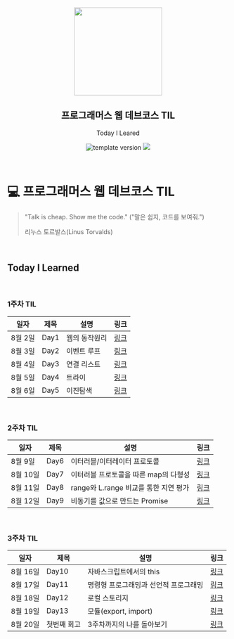 <br/>
<p align="middle" >
  <img width="200px;" src="./src/images/prgms-logo.png"/>
</p>
<h2 align="middle">프로그래머스 웹 데브코스 TIL</h2>
<p align="middle">Today I Leared</p>
<p align="middle">
  <img src="https://img.shields.io/badge/version-1.0.0-blue?style=flat-square" alt="template version"/>
  <img src="https://img.shields.io/badge/language-md-md.svg?style=flat-square"/>
</p>

<p align="middle">
  <!-- <a href="#">☕ 블로그 링크</a> -->  
</p>

<br/>

# 💻 프로그래머스 웹 데브코스 TIL

> "Talk is cheap. Show me the code."
> ("말은 쉽지, 코드를 보여줘.")
>
> 리누스 토르발스(Linus Torvalds)

<br/>

## Today I Learned

<br/>

### 1주차 TIL

| 일자    | 제목 | 설명          | 링크                                           |
| ------- | ---- | ------------- | ---------------------------------------------- |
| 8월 2일 | Day1 | 웹의 동작원리 | [링크](https://velog.io/@dasssseul/TIL-Day182) |
| 8월 3일 | Day2 | 이벤트 루프   | [링크](https://velog.io/@dasssseul/TIL-Day283) |
| 8월 4일 | Day3 | 연결 리스트   | [링크](https://velog.io/@dasssseul/TIL-Day384) |
| 8월 5일 | Day4 | 트라이        | [링크](https://velog.io/@dasssseul/TILDay485)  |
| 8월 6일 | Day5 | 이진탐색      | [링크](https://velog.io/@dasssseul/TILDay586)  |

<br/>

### 2주차 TIL

| 일자     | 제목 | 설명                                  | 링크                                           |
| -------- | ---- | ------------------------------------- | ---------------------------------------------- |
| 8월 9일  | Day6 | 이터러블/이터레이터 프로토콜          | [링크](https://velog.io/@dasssseul/TILDay689)  |
| 8월 10일 | Day7 | 이터러블 프로토콜을 따른 map의 다형성 | [링크](https://velog.io/@dasssseul/TILDay7810) |
| 8월 11일 | Day8 | range와 L.range 비교를 통한 지연 평가 | [링크](https://velog.io/@dasssseul/TILDay8811) |
| 8월 12일 | Day9 | 비동기를 값으로 만드는 Promise        | [링크](https://velog.io/@dasssseul/TILDay9812) |

<br/>

### 3주차 TIL

| 일자     | 제목        | 설명                                  | 링크                                                                                                                                                 |
| -------- | ----------- | ------------------------------------- | ---------------------------------------------------------------------------------------------------------------------------------------------------- |
| 8월 16일 | Day10       | 자바스크립트에서의 this               | [링크](https://velog.io/@dasssseul/TILDay10816)                                                                                                      |
| 8월 17일 | Day11       | 명령형 프로그래밍과 선언적 프로그래밍 | [링크](https://velog.io/@dasssseul/TILDay11817)                                                                                                      |
| 8월 18일 | Day12       | 로컬 스토리지                         | [링크](https://velog.io/@dasssseul/TILDay12818)                                                                                                      |
| 8월 19일 | Day13       | 모듈(export, import)                  | [링크](https://velog.io/@dasssseul/TILDay13819)                                                                                                      |
| 8월 20일 | 첫번째 회고 | 3주차까지의 나를 돌아보기             | [링크](https://velog.io/@dasssseul/%ED%9A%8C%EA%B3%A0-%EB%82%98%EC%97%90%EA%B2%8C-%EC%93%B0%EB%8A%94-%EC%B2%AB%EB%B2%88%EC%A7%B8-%ED%9A%8C%EA%B3%A0) |
